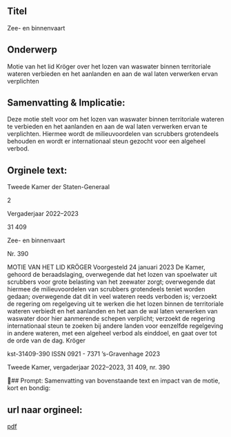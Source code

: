 ## Titel
Zee- en binnenvaart
## Onderwerp
Motie van het lid Kröger over het lozen van waswater binnen territoriale wateren verbieden en het aanlanden en aan de wal laten verwerken ervan verplichten 
## Samenvatting & Implicatie:

Deze motie stelt voor om het lozen van waswater binnen territoriale wateren te verbieden en het aanlanden en aan de wal laten verwerken ervan te verplichten. Hiermee wordt de milieuvoordelen van scrubbers grotendeels behouden en wordt er internationaal steun gezocht voor een algeheel verbod.
## Orginele text:


Tweede Kamer der Staten-Generaal

2

Vergaderjaar 2022–2023

31 409

Zee- en binnenvaart

Nr. 390

MOTIE VAN HET LID KRÖGER
Voorgesteld 24 januari 2023
De Kamer,
gehoord de beraadslaging,
overwegende dat het lozen van spoelwater uit scrubbers voor grote
belasting van het zeewater zorgt;
overwegende dat hiermee de milieuvoordelen van scrubbers grotendeels
teniet worden gedaan;
overwegende dat dit in veel wateren reeds verboden is;
verzoekt de regering om regelgeving uit te werken die het lozen binnen de
territoriale wateren verbiedt en het aanlanden en het aan de wal laten
verwerken van waswater door hier aanmerende schepen verplicht;
verzoekt de regering internationaal steun te zoeken bij andere landen voor
eenzelfde regelgeving in andere wateren, met een algeheel verbod als
einddoel,
en gaat over tot de orde van de dag.
Kröger

kst-31409-390
ISSN 0921 - 7371
’s-Gravenhage 2023

Tweede Kamer, vergaderjaar 2022–2023, 31 409, nr. 390

## Prompt:
Samenvatting van bovenstaande text en impact van de motie, kort en bondig:

## url naar orgineel:
[pdf](https://gegevensmagazijn.tweedekamer.nl/OData/v4/2.0/Document(6c1e7351-461b-405b-bb15-8521a6911a11)/resource)

